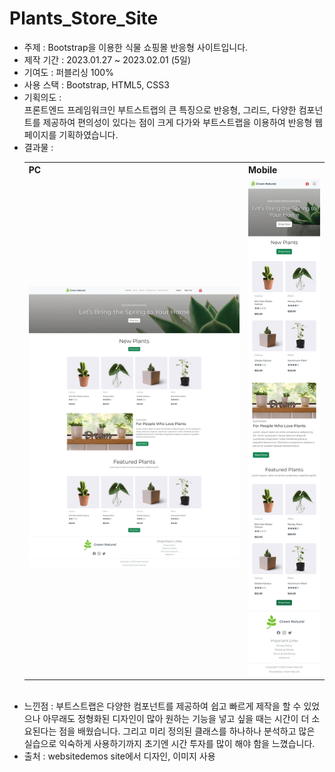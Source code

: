 # Plants_Store_Site
* 주제 : Bootstrap을 이용한 식물 쇼핑몰 반응형 사이트입니다.
* 제작 기간 : 2023.01.27 ~ 2023.02.01 (5일)
* 기여도 : 퍼블리싱 100%
* 사용 스택 : Bootstrap, HTML5, CSS3 
* 기획의도 : <br>
프론트엔드 프레임워크인 부트스트랩의 큰 특징으로 반응형, 그리드, 다양한 컴포넌트를 제공하여 편의성이 있다는 점이 크게 다가와 부트스트랩을 이용하여 반응형 웹 페이지를 기획하였습니다.
* 결과물 : <br>
  <table>
    <tr>
      <th>PC</th>
      <th>Mobile</th>
    </tr>
    <tr>
      <td><img width="500px" src='./result/pc.png' alt='Desktop size web page view'/></td>
      <td><img width="150px" src='./result/mobile.png' alt='mobile size web page view'/></td>
    </tr>
  </table>
  <br>
* 느낀점 : 부트스트랩은 다양한 컴포넌트를 제공하여 쉽고 빠르게 제작을 할 수 있었으나 아무래도 정형화된 디자인이 많아 원하는 기능을 넣고 싶을 때는 시간이 더 소요된다는 점을 배웠습니다. 그리고 미리 정의된 클래스를 하나하나 분석하고 많은 실습으로 익숙하게 사용하기까지 초기엔 시간 투자를 많이 해야 함을 느꼈습니다.
* 출처 : websitedemos site에서 디자인, 이미지 사용
<!--* URL :--> 
